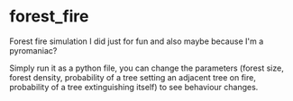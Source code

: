 # forest_fire

Forest fire simulation I did just for fun and also maybe because I'm a pyromaniac?

Simply run it as a python file, you can change the parameters (forest size, forest density, probability of a tree setting an adjacent tree on fire, probability of a tree extinguishing itself) to see behaviour changes.
